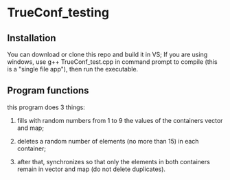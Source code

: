 # TrueConf_testing

## Installation

You can download or clone this repo and build it in VS;
If you are using windows, use g++ TrueConf_test.cpp in command prompt to compile (this is a "single file app"),
then run the executable.

## Program functions
this program does 3 things:

1. fills with random numbers from 1 to 9 the values of the containers vector and map;

2. deletes a random number of elements (no more than 15) in each container;

3. after that, synchronizes so that only the elements in both containers remain in vector and map (do not delete duplicates).
